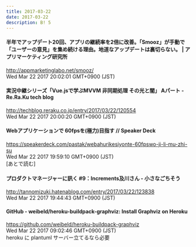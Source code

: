 ```yaml
---
title: 2017-03-22
date: 2017-03-22
description: B! 5
---
```


#### 半年でアップデート20回、アプリの継続率を2倍に改善。「Smooz」が手動で「ユーザーの意見」を集め続ける理由。地道なアップデートは裏切らない。 | アプリマーケティング研究所
http://appmarketinglabo.net/smooz/<br>
Wed Mar 22 2017 20:02:01 GMT+0900 (JST)<br>


#### 実況中継シリーズ「Vue.jsで学ぶMVVM 非同期処理 その光と闇」 Aパート - Re.Ra.Ku tech blog
http://techblog.reraku.co.jp/entry/2017/03/22/120554<br>
Wed Mar 22 2017 20:00:20 GMT+0900 (JST)<br>


#### Webアプリケーションで 60fpsを(極力)目指す // Speaker Deck
https://speakerdeck.com/pastak/webahurikesiyonte-60fpswo-ji-li-mu-zhi-su<br>
Wed Mar 22 2017 19:59:10 GMT+0900 (JST)<br>
[あとで読む]


#### プロダクトマネージャーに訊く #9：Increments及川さん - 小さなごちそう
http://tannomizuki.hatenablog.com/entry/2017/03/22/123838<br>
Wed Mar 22 2017 19:44:43 GMT+0900 (JST)<br>


#### GitHub - weibeld/heroku-buildpack-graphviz: Install Graphviz on Heroku
https://github.com/weibeld/heroku-buildpack-graphviz<br>
Wed Mar 22 2017 09:02:46 GMT+0900 (JST)<br>
heroku に plantuml サーバー立てるなら必要


